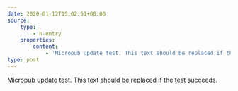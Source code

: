 ```yaml
---
date: 2020-01-12T15:02:51+00:00
source:
    type:
        - h-entry
    properties:
        content:
            - 'Micropub update test. This text should be replaced if the test succeeds.'
type: post
---
```

Micropub update test. This text should be replaced if the test succeeds.
